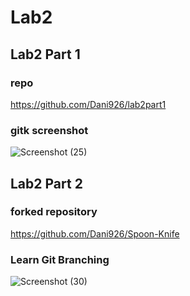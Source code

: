 # Lab2
## Lab2 Part 1
### repo
https://github.com/Dani926/lab2part1

### gitk screenshot
![Screenshot (25)](https://user-images.githubusercontent.com/63828111/107302097-c9298e00-6a4a-11eb-887f-94f1e023aa62.png)

## Lab2 Part 2
### forked repository
https://github.com/Dani926/Spoon-Knife

### Learn Git Branching
![Screenshot (30)](https://user-images.githubusercontent.com/63828111/107307187-3b52a080-6a54-11eb-98fc-9b5c9d9d639a.png)

